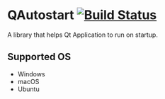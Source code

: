 # QAutostart [![Build Status](https://travis-ci.org/b00f/qautostart.svg?branch=master)](https://travis-ci.org/b00f/qautostart) 

A library that helps Qt Application to run on startup.

## Supported OS

* Windows
* macOS
* Ubuntu
